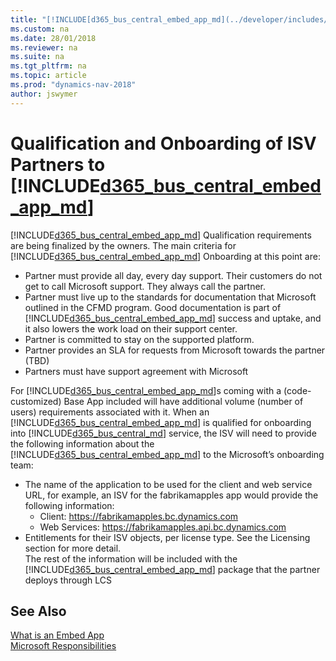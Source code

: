 ```yaml
---
title: "[!INCLUDE[d365_bus_central_embed_app_md](../developer/includes/d365_bus_central_embed_app_md.md)] Qualification and Onboarding of ISV partners"
ms.custom: na
ms.date: 28/01/2018
ms.reviewer: na
ms.suite: na
ms.tgt_pltfrm: na
ms.topic: article
ms.prod: "dynamics-nav-2018"
author: jswymer
---
```

# Qualification and Onboarding of ISV Partners to [!INCLUDE[d365_bus_central_embed_app_md](../developer/includes/d365_bus_central_embed_app_md.md)]
 
[!INCLUDE[d365_bus_central_embed_app_md](../developer/includes/d365_bus_central_embed_app_md.md)] Qualification requirements are being finalized by the owners. The main criteria for [!INCLUDE[d365_bus_central_embed_app_md](../developer/includes/d365_bus_central_embed_app_md.md)] Onboarding at this point are: 
-   Partner must provide all day, every day support. Their customers do not get to call Microsoft support. They always call the partner. 
-   Partner must live up to the standards for documentation that Microsoft outlined in the CFMD program. Good documentation is part of [!INCLUDE[d365_bus_central_embed_app_md](../developer/includes/d365_bus_central_embed_app_md.md)] success and uptake, and it also lowers the work load on their support center. 
-   Partner is committed to stay on the supported platform. 
-   Partner provides an SLA for requests from Microsoft towards the partner (TBD)   
-   Partners must have support agreement with Microsoft

For [!INCLUDE[d365_bus_central_embed_app_md](../developer/includes/d365_bus_central_embed_app_md.md)]s coming with a (code-customized) Base App included will have additional volume (number of users) requirements associated with it. 
When an [!INCLUDE[d365_bus_central_embed_app_md](../developer/includes/d365_bus_central_embed_app_md.md)] is qualified for onboarding into [!INCLUDE[d365_bus_central_md](../developer/includes/d365_bus_central_md.md)] service, the ISV will need to provide the following information about the [!INCLUDE[d365_bus_central_embed_app_md](../developer/includes/d365_bus_central_embed_app_md.md)] to the Microsoft’s onboarding team: 
-   The name of the application to be used for the client and web service URL, for example, an ISV for the fabrikamapples app would provide the following information: 
    -   Client:  https://fabrikamapples.bc.dynamics.com 
    -   Web Services:  https://fabrikamapples.api.bc.dynamics.com  
-   Entitlements for their ISV objects, per license type. See the Licensing section for more detail.  
The rest of the information will be included with the [!INCLUDE[d365_bus_central_embed_app_md](../developer/includes/d365_bus_central_embed_app_md.md)] package that the partner deploys through LCS

 
## See Also  
[What is an Embed App](embed-app-overview.md)  
[Microsoft Responsibilities](embed-app-microsoft-responsibilities.md)  

